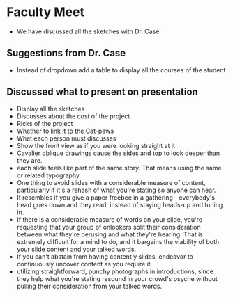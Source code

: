 # Faculty Meet
- We have discussed all the sketches with Dr. Case 
 ## Suggestions from Dr. Case 
-	Instead of dropdown add a table to display all the courses of the student 
## Discussed what to present on presentation 
-	Display all the sketches 
-	Discusses about the cost of the project 
-	Ricks of the project 
-	Whether to link it to the Cat-paws
-	What each person must discusses
-	Show the front view as if you were looking straight at it
-	Cavalier oblique drawings cause the sides and top to look deeper than they are.
-	each slide feels like part of the same story. That means using the same or related typography
-	One thing to avoid slides with a considerable measure of content, particularly if it's a rehash of what you're stating so anyone can hear.
-	 It resembles if you give a paper freebee in a gathering—everybody's head goes down and they read, instead of staying heads-up and tuning in.
-	 If there is a considerable measure of words on your slide, you're requesting that your group of onlookers split their consideration between what they're perusing and what they're hearing. That is extremely difficult for a mind to do, and it bargains the viability of both your slide content and your talked words. 
-	If you can't abstain from having content y slides, endeavor to continuously uncover content as you require it.
- utilizing straightforward, punchy photographs in introductions, since they help what you're stating resound in your crowd's psyche without pulling their consideration from your talked words.
